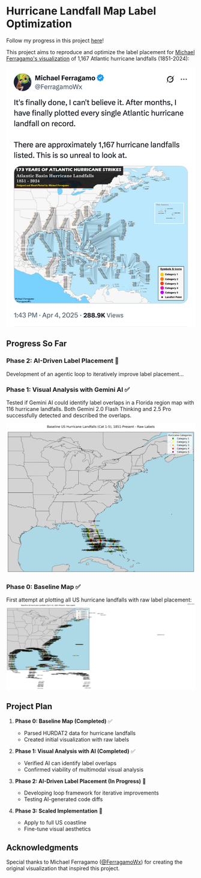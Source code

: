# Hurricane Landfall Map Label Optimization

Follow my progress in this project [here](https://x.com/patelnav/status/1908371085495533707)!

This project aims to reproduce and optimize the label placement for [Michael Ferragamo's visualization](https://x.com/FerragamoWx/status/1908213794314019049) of 1,167 Atlantic hurricane landfalls (1851-2024):

![Original Hurricane Landfall Visualization by Michael Ferragamo](tweet/FerragamoWx.png)

## Progress So Far

### Phase 2: AI-Driven Label Placement 🚧
Development of an agentic loop to iteratively improve label placement...

### Phase 1: Visual Analysis with Gemini AI ✅
Tested if Gemini AI could identify label overlaps in a Florida region map with 116 hurricane landfalls. Both Gemini 2.0 Flash Thinking and 2.5 Pro successfully detected and described the overlaps.

![Florida Hurricane Landfalls](output/south_florida_landfalls.png)

### Phase 0: Baseline Map ✅
First attempt at plotting all US hurricane landfalls with raw label placement:
![Baseline US Hurricane Landfalls](output/baseline_us_cat1_5.png)

## Project Plan

1. **Phase 0: Baseline Map (Completed)** ✅
   - Parsed HURDAT2 data for hurricane landfalls
   - Created initial visualization with raw labels

2. **Phase 1: Visual Analysis with AI (Completed)** ✅
   - Verified AI can identify label overlaps
   - Confirmed viability of multimodal visual analysis

3. **Phase 2: AI-Driven Label Placement (In Progress)** 🚧
   - Developing loop framework for iterative improvements
   - Testing AI-generated code diffs

4. **Phase 3: Scaled Implementation** 📅
   - Apply to full US coastline
   - Fine-tune visual aesthetics

## Acknowledgments

Special thanks to Michael Ferragamo ([@FerragamoWx](https://x.com/FerragamoWx)) for creating the original visualization that inspired this project. 